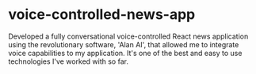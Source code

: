 # voice-controlled-news-app
Developed a fully conversational voice-controlled React news application using the revolutionary software, 'Alan AI', that  allowed me to integrate voice capabilities to my application.  It's one of the best and easy to use technologies I've worked with so far.

